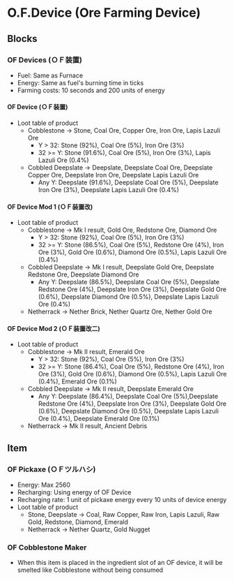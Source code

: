 # O.F.Device (Ore Farming Device)

## Blocks

### OF Devices (ＯＦ装置)

- Fuel: Same as Furnace
- Energy: Same as fuel's burning time in ticks
- Farming costs: 10 seconds and 200 units of energy

#### OF Device (ＯＦ装置)

- Loot table of product
  - Cobblestone -> Stone, Coal Ore, Copper Ore, Iron Ore, Lapis Lazuli Ore
    - Y > 32: Stone (92%), Coal Ore (5%), Iron Ore (3%)
    - 32 >= Y: Stone (91.6%), Coal Ore (5%), Iron Ore (3%), Lapis Lazuli Ore (0.4%)
  - Cobbled Deepslate -> Deepslate, Deepslate Coal Ore, Deepslate Copper Ore, Deepslate Iron Ore, Deepslate Lapis Lazuli Ore
    - Any Y: Deepslate (91.6%), Deepslate Coal Ore (5%), Deepslate Iron Ore (3%), Deepslate Lapis Lazuli Ore (0.4%)

#### OF Device Mod 1 (ＯＦ装置改)

- Loot table of product
  - Cobblestone -> Mk I result, Gold Ore, Redstone Ore, Diamond Ore
    - Y > 32: Stone (92%), Coal Ore (5%), Iron Ore (3%)
    - 32 >= Y: Stone (86.5%), Coal Ore (5%), Redstone Ore (4%), Iron Ore (3%), Gold Ore (0.6%), Diamond Ore (0.5%), Lapis Lazuli Ore (0.4%)
  - Cobbled Deepslate -> Mk I result, Deepslate Gold Ore, Deepslate Redstone Ore, Deepslate Diamond Ore
    - Any Y: Deepslate (86.5%), Deepslate Coal Ore (5%), Deepslate Redstone Ore (4%), Deepslate Iron Ore (3%), Deepslate Gold Ore (0.6%), Deepslate Diamond Ore (0.5%), Deepslate Lapis Lazuli Ore (0.4%)
  - Netherrack -> Nether Brick, Nether Quartz Ore, Nether Gold Ore

#### OF Device Mod 2 (ＯＦ装置改二)

- Loot table of product
  - Cobblestone -> Mk II result, Emerald Ore
    - Y > 32: Stone (92%), Coal Ore (5%), Iron Ore (3%)
    - 32 >= Y: Stone (86.4%), Coal Ore (5%), Redstone Ore (4%), Iron Ore (3%), Gold Ore (0.6%), Diamond Ore (0.5%), Lapis Lazuli Ore (0.4%), Emerald Ore (0.1%)
  - Cobbled Deepslate -> Mk II result, Deepslate Emerald Ore
    - Any Y: Deepslate (86.4%), Deepslate Coal Ore (5%),Deepslate  Redstone Ore (4%), Deepslate Iron Ore (3%), Deepslate Gold Ore (0.6%), Deepslate Diamond Ore (0.5%), Deepslate Lapis Lazuli Ore (0.4%), Deepslate Emerald Ore (0.1%)
  - Netherrack -> Mk II result, Ancient Debris

## Item

### OF Pickaxe (ＯＦツルハシ)

- Energy: Max 2560
- Recharging: Using energy of OF Device
- Recharging rate: 1 unit of pickaxe energy every 10 units of device energy
- Loot table of product
  - Stone, Deepslate -> Coal, Raw Copper, Raw Iron, Lapis Lazuli, Raw Gold, Redstone, Diamond, Emerald
  - Netherrack -> Nether Quartz, Gold Nugget

### OF Cobblestone Maker

- When this item is placed in the ingredient slot of an OF device, it will be smelted like Cobblestone without being consumed
